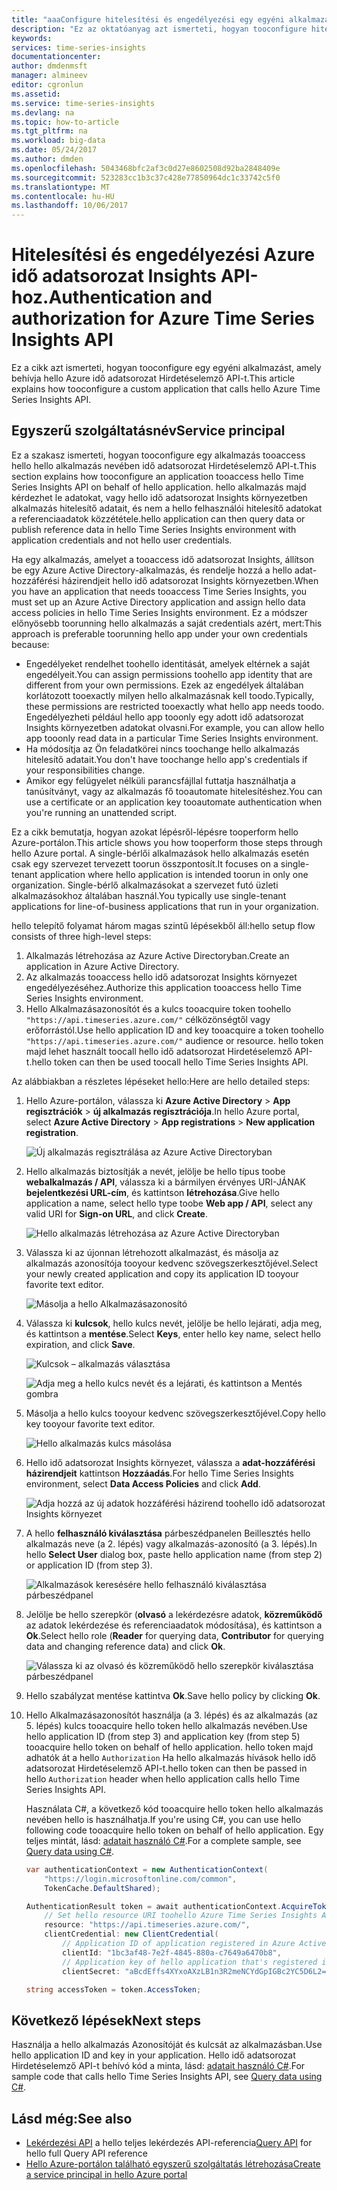 ```yaml
---
title: "aaaConfigure hitelesítési és engedélyezési egy egyéni alkalmazás-t meghívó hello Azure idő adatsorozat Hirdetéselemző API-t |} Microsoft Docs"
description: "Ez az oktatóanyag azt ismerteti, hogyan tooconfigure hitelesítési és engedélyezési egy egyéni alkalmazás-t meghívó hello Azure idő adatsorozat Hirdetéselemző API-t"
keywords: 
services: time-series-insights
documentationcenter: 
author: dmdenmsft
manager: almineev
editor: cgronlun
ms.assetid: 
ms.service: time-series-insights
ms.devlang: na
ms.topic: how-to-article
ms.tgt_pltfrm: na
ms.workload: big-data
ms.date: 05/24/2017
ms.author: dmden
ms.openlocfilehash: 5043468bfc2af3c0d27e8602508d92ba2848409e
ms.sourcegitcommit: 523283cc1b3c37c428e77850964dc1c33742c5f0
ms.translationtype: MT
ms.contentlocale: hu-HU
ms.lasthandoff: 10/06/2017
---
```

# <a name="authentication-and-authorization-for-azure-time-series-insights-api"></a><span data-ttu-id="c2b50-103">Hitelesítési és engedélyezési Azure idő adatsorozat Insights API-hoz.</span><span class="sxs-lookup"><span data-stu-id="c2b50-103">Authentication and authorization for Azure Time Series Insights API</span></span>

<span data-ttu-id="c2b50-104">Ez a cikk azt ismerteti, hogyan tooconfigure egy egyéni alkalmazást, amely behívja hello Azure idő adatsorozat Hirdetéselemző API-t.</span><span class="sxs-lookup"><span data-stu-id="c2b50-104">This article explains how tooconfigure a custom application that calls hello Azure Time Series Insights API.</span></span>

## <a name="service-principal"></a><span data-ttu-id="c2b50-105">Egyszerű szolgáltatásnév</span><span class="sxs-lookup"><span data-stu-id="c2b50-105">Service principal</span></span>

<span data-ttu-id="c2b50-106">Ez a szakasz ismerteti, hogyan tooconfigure egy alkalmazás tooaccess hello hello alkalmazás nevében idő adatsorozat Hirdetéselemző API-t.</span><span class="sxs-lookup"><span data-stu-id="c2b50-106">This section explains how tooconfigure an application tooaccess hello Time Series Insights API on behalf of hello application.</span></span> <span data-ttu-id="c2b50-107">hello alkalmazás majd kérdezhet le adatokat, vagy hello idő adatsorozat Insights környezetben alkalmazás hitelesítő adatait, és nem a hello felhasználói hitelesítő adatokat a referenciaadatok közzététele.</span><span class="sxs-lookup"><span data-stu-id="c2b50-107">hello application can then query data or publish reference data in hello Time Series Insights environment with application credentials and not hello user credentials.</span></span>

<span data-ttu-id="c2b50-108">Ha egy alkalmazás, amelyet a tooaccess idő adatsorozat Insights, állítson be egy Azure Active Directory-alkalmazás, és rendelje hozzá a hello adat-hozzáférési házirendjeit hello idő adatsorozat Insights környezetben.</span><span class="sxs-lookup"><span data-stu-id="c2b50-108">When you have an application that needs tooaccess Time Series Insights, you must set up an Azure Active Directory application and assign hello data access policies in hello Time Series Insights environment.</span></span> <span data-ttu-id="c2b50-109">Ez a módszer előnyösebb toorunning hello alkalmazás a saját credentials azért, mert:</span><span class="sxs-lookup"><span data-stu-id="c2b50-109">This approach is preferable toorunning hello app under your own credentials because:</span></span>

* <span data-ttu-id="c2b50-110">Engedélyeket rendelhet toohello identitását, amelyek eltérnek a saját engedélyeit.</span><span class="sxs-lookup"><span data-stu-id="c2b50-110">You can assign permissions toohello app identity that are different from your own permissions.</span></span> <span data-ttu-id="c2b50-111">Ezek az engedélyek általában korlátozott tooexactly milyen hello alkalmazásnak kell toodo.</span><span class="sxs-lookup"><span data-stu-id="c2b50-111">Typically, these permissions are restricted tooexactly what hello app needs toodo.</span></span> <span data-ttu-id="c2b50-112">Engedélyezheti például hello app tooonly egy adott idő adatsorozat Insights környezetben adatokat olvasni.</span><span class="sxs-lookup"><span data-stu-id="c2b50-112">For example, you can allow hello app tooonly read data in a particular Time Series Insights environment.</span></span>
* <span data-ttu-id="c2b50-113">Ha módosítja az Ön feladatkörei nincs toochange hello alkalmazás hitelesítő adatait.</span><span class="sxs-lookup"><span data-stu-id="c2b50-113">You don't have toochange hello app's credentials if your responsibilities change.</span></span>
* <span data-ttu-id="c2b50-114">Amikor egy felügyelet nélküli parancsfájllal futtatja használhatja a tanúsítványt, vagy az alkalmazás fő tooautomate hitelesítéshez.</span><span class="sxs-lookup"><span data-stu-id="c2b50-114">You can use a certificate or an application key tooautomate authentication when you're running an unattended script.</span></span>

<span data-ttu-id="c2b50-115">Ez a cikk bemutatja, hogyan azokat lépésről-lépésre tooperform hello Azure-portálon.</span><span class="sxs-lookup"><span data-stu-id="c2b50-115">This article shows you how tooperform those steps through hello Azure portal.</span></span> <span data-ttu-id="c2b50-116">A single-bérlői alkalmazások hello alkalmazás esetén csak egy szervezet tervezett toorun összpontosít.</span><span class="sxs-lookup"><span data-stu-id="c2b50-116">It focuses on a single-tenant application where hello application is intended toorun in only one organization.</span></span> <span data-ttu-id="c2b50-117">Single-bérlő alkalmazásokat a szervezet futó üzleti alkalmazásokhoz általában használ.</span><span class="sxs-lookup"><span data-stu-id="c2b50-117">You typically use single-tenant applications for line-of-business applications that run in your organization.</span></span>

<span data-ttu-id="c2b50-118">hello telepítő folyamat három magas szintű lépésekből áll:</span><span class="sxs-lookup"><span data-stu-id="c2b50-118">hello setup flow consists of three high-level steps:</span></span>

1. <span data-ttu-id="c2b50-119">Alkalmazás létrehozása az Azure Active Directoryban.</span><span class="sxs-lookup"><span data-stu-id="c2b50-119">Create an application in Azure Active Directory.</span></span>
2. <span data-ttu-id="c2b50-120">Az alkalmazás tooaccess hello idő adatsorozat Insights környezet engedélyezéséhez.</span><span class="sxs-lookup"><span data-stu-id="c2b50-120">Authorize this application tooaccess hello Time Series Insights environment.</span></span>
3. <span data-ttu-id="c2b50-121">Hello Alkalmazásazonosítót és a kulcs tooacquire token toohello `"https://api.timeseries.azure.com/"` célközönségtől vagy erőforrástól.</span><span class="sxs-lookup"><span data-stu-id="c2b50-121">Use hello application ID and key tooacquire a token toohello `"https://api.timeseries.azure.com/"` audience or resource.</span></span> <span data-ttu-id="c2b50-122">hello token majd lehet használt toocall hello idő adatsorozat Hirdetéselemző API-t.</span><span class="sxs-lookup"><span data-stu-id="c2b50-122">hello token can then be used toocall hello Time Series Insights API.</span></span>

<span data-ttu-id="c2b50-123">Az alábbiakban a részletes lépéseket hello:</span><span class="sxs-lookup"><span data-stu-id="c2b50-123">Here are hello detailed steps:</span></span>

1. <span data-ttu-id="c2b50-124">Hello Azure-portálon, válassza ki **Azure Active Directory** > **App regisztrációk** > **új alkalmazás regisztrációja**.</span><span class="sxs-lookup"><span data-stu-id="c2b50-124">In hello Azure portal, select **Azure Active Directory** > **App registrations** > **New application registration**.</span></span>

   ![Új alkalmazás regisztrálása az Azure Active Directoryban](media/authentication-and-authorization/active-directory-new-application-registration.png)  

2. <span data-ttu-id="c2b50-126">Hello alkalmazás biztosítják a nevét, jelölje be hello típus toobe **webalkalmazás / API**, válassza ki a bármilyen érvényes URI-JÁNAK **bejelentkezési URL-cím**, és kattintson **létrehozása**.</span><span class="sxs-lookup"><span data-stu-id="c2b50-126">Give hello application a name, select hello type toobe **Web app / API**, select any valid URI for **Sign-on URL**, and click **Create**.</span></span>

   ![Hello alkalmazás létrehozása az Azure Active Directoryban](media/authentication-and-authorization/active-directory-create-web-api-application.png)

3. <span data-ttu-id="c2b50-128">Válassza ki az újonnan létrehozott alkalmazást, és másolja az alkalmazás azonosítója tooyour kedvenc szövegszerkesztőjével.</span><span class="sxs-lookup"><span data-stu-id="c2b50-128">Select your newly created application and copy its application ID tooyour favorite text editor.</span></span>

   ![Másolja a hello Alkalmazásazonosító](media/authentication-and-authorization/active-directory-copy-application-id.png)

4. <span data-ttu-id="c2b50-130">Válassza ki **kulcsok**, hello kulcs nevét, jelölje be hello lejárati, adja meg, és kattintson a **mentése**.</span><span class="sxs-lookup"><span data-stu-id="c2b50-130">Select **Keys**, enter hello key name, select hello expiration, and click **Save**.</span></span>

   ![Kulcsok – alkalmazás választása](media/authentication-and-authorization/active-directory-application-keys.png)

   ![Adja meg a hello kulcs nevét és a lejárati, és kattintson a Mentés gombra](media/authentication-and-authorization/active-directory-application-keys-save.png)

5. <span data-ttu-id="c2b50-133">Másolja a hello kulcs tooyour kedvenc szövegszerkesztőjével.</span><span class="sxs-lookup"><span data-stu-id="c2b50-133">Copy hello key tooyour favorite text editor.</span></span>

   ![Hello alkalmazás kulcs másolása](media/authentication-and-authorization/active-directory-copy-application-key.png)

6. <span data-ttu-id="c2b50-135">Hello idő adatsorozat Insights környezet, válassza a **adat-hozzáférési házirendjeit** kattintson **Hozzáadás**.</span><span class="sxs-lookup"><span data-stu-id="c2b50-135">For hello Time Series Insights environment, select **Data Access Policies** and click **Add**.</span></span>

   ![Adja hozzá az új adatok hozzáférési házirend toohello idő adatsorozat Insights környezet](media/authentication-and-authorization/time-series-insights-data-access-policies-add.png)

7. <span data-ttu-id="c2b50-137">A hello **felhasználó kiválasztása** párbeszédpanelen Beillesztés hello alkalmazás neve (a 2. lépés) vagy alkalmazás-azonosító (a 3. lépés).</span><span class="sxs-lookup"><span data-stu-id="c2b50-137">In hello **Select User** dialog box, paste hello application name (from step 2) or application ID (from step 3).</span></span>

   ![Alkalmazások keresésére hello felhasználó kiválasztása párbeszédpanel](media/authentication-and-authorization/time-series-insights-data-access-policies-select-user.png)

8. <span data-ttu-id="c2b50-139">Jelölje be hello szerepkör (**olvasó** a lekérdezésre adatok, **közreműködő** az adatok lekérdezése és referenciaadatok módosítása), és kattintson a **Ok**.</span><span class="sxs-lookup"><span data-stu-id="c2b50-139">Select hello role (**Reader** for querying data, **Contributor** for querying data and changing reference data) and click **Ok**.</span></span>

   ![Válassza ki az olvasó és közreműködő hello szerepkör kiválasztása párbeszédpanel](media/authentication-and-authorization/time-series-insights-data-access-policies-select-role.png)

9. <span data-ttu-id="c2b50-141">Hello szabályzat mentése kattintva **Ok**.</span><span class="sxs-lookup"><span data-stu-id="c2b50-141">Save hello policy by clicking **Ok**.</span></span>

10. <span data-ttu-id="c2b50-142">Hello Alkalmazásazonosítót használja (a 3. lépés) és az alkalmazás (az 5. lépés) kulcs tooacquire hello token hello alkalmazás nevében.</span><span class="sxs-lookup"><span data-stu-id="c2b50-142">Use hello application ID (from step 3) and application key (from step 5) tooacquire hello token on behalf of hello application.</span></span> <span data-ttu-id="c2b50-143">hello token majd adhatók át a hello `Authorization` Ha hello alkalmazás hívások hello idő adatsorozat Hirdetéselemző API-t.</span><span class="sxs-lookup"><span data-stu-id="c2b50-143">hello token can then be passed in hello `Authorization` header when hello application calls hello Time Series Insights API.</span></span>

    <span data-ttu-id="c2b50-144">Használata C#, a következő kód tooacquire hello token hello alkalmazás nevében hello is használhatja.</span><span class="sxs-lookup"><span data-stu-id="c2b50-144">If you're using C#, you can use hello following code tooacquire hello token on behalf of hello application.</span></span> <span data-ttu-id="c2b50-145">Egy teljes mintát, lásd: [adatait használó C#](time-series-insights-query-data-csharp.md).</span><span class="sxs-lookup"><span data-stu-id="c2b50-145">For a complete sample, see [Query data using C#](time-series-insights-query-data-csharp.md).</span></span>

    ```csharp
    var authenticationContext = new AuthenticationContext(
        "https://login.microsoftonline.com/common",
        TokenCache.DefaultShared);

    AuthenticationResult token = await authenticationContext.AcquireTokenAsync(
        // Set hello resource URI toohello Azure Time Series Insights API
        resource: "https://api.timeseries.azure.com/", 
        clientCredential: new ClientCredential(
            // Application ID of application registered in Azure Active Directory
            clientId: "1bc3af48-7e2f-4845-880a-c7649a6470b8", 
            // Application key of hello application that's registered in Azure Active Directory
            clientSecret: "aBcdEffs4XYxoAXzLB1n3R2meNCYdGpIGBc2YC5D6L2="));

    string accessToken = token.AccessToken;
    ```

## <a name="next-steps"></a><span data-ttu-id="c2b50-146">Következő lépések</span><span class="sxs-lookup"><span data-stu-id="c2b50-146">Next steps</span></span>

<span data-ttu-id="c2b50-147">Használja a hello alkalmazás Azonosítóját és kulcsát az alkalmazásban.</span><span class="sxs-lookup"><span data-stu-id="c2b50-147">Use hello application ID and key in your application.</span></span> <span data-ttu-id="c2b50-148">Hello idő adatsorozat Hirdetéselemző API-t behívó kód a minta, lásd: [adatait használó C#](time-series-insights-query-data-csharp.md).</span><span class="sxs-lookup"><span data-stu-id="c2b50-148">For sample code that calls hello Time Series Insights API, see [Query data using C#](time-series-insights-query-data-csharp.md).</span></span>

## <a name="see-also"></a><span data-ttu-id="c2b50-149">Lásd még:</span><span class="sxs-lookup"><span data-stu-id="c2b50-149">See also</span></span>

* <span data-ttu-id="c2b50-150">[Lekérdezési API](/rest/api/time-series-insights/time-series-insights-reference-queryapi) a hello teljes lekérdezés API-referencia</span><span class="sxs-lookup"><span data-stu-id="c2b50-150">[Query API](/rest/api/time-series-insights/time-series-insights-reference-queryapi) for hello full Query API reference</span></span>
* [<span data-ttu-id="c2b50-151">Hello Azure-portálon található egyszerű szolgáltatás létrehozása</span><span class="sxs-lookup"><span data-stu-id="c2b50-151">Create a service principal in hello Azure portal</span></span>](../azure-resource-manager/resource-group-create-service-principal-portal.md)

